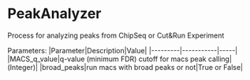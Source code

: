# PeakAnalyzer
Process for analyzing peaks from ChipSeq or Cut&amp;Run Experiment


Parameters:
|Parameter|Description|Value|
|---------|-----------|-----|
|MACS_q_value|q-value (minimum FDR) cutoff for macs peak calling|(Integer)|
|broad_peaks|run macs with broad peaks or not|True or False|
